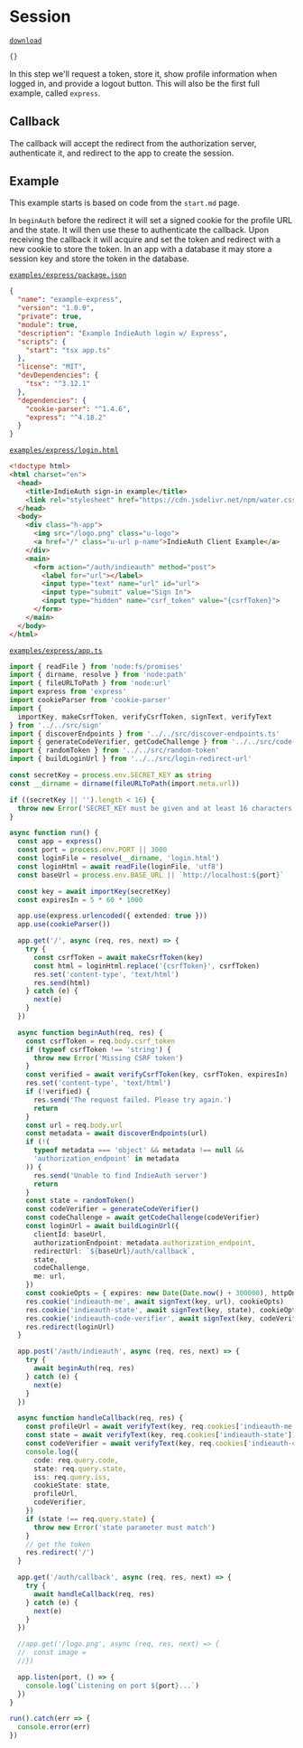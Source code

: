 # Session

[`download`](https://macchiato.dev/download)

```json
{}
```

In this step we'll request a token, store it, show profile information when logged in, and provide a logout button. This will also be the first full example, called `express`.

## Callback

The callback will accept the redirect from the authorization server, authenticate it, and redirect to the app to create the session.

## Example

This example starts is based on code from the `start.md` page.

In `beginAuth` before the redirect it will set a signed cookie for the profile URL and the state. It will then use these to authenticate the callback. Upon receiving the callback it will acquire and set the token and redirect with a new cookie to store the token. In an app with a database it may store a session key and store the token in the database.

[`examples/express/package.json`](https://macchiato.dev/code)

```json
{
  "name": "example-express",
  "version": "1.0.0",
  "private": true,
  "module": true,
  "description": "Example IndieAuth login w/ Express",
  "scripts": {
    "start": "tsx app.ts"
  },
  "license": "MIT",
  "devDependencies": {
    "tsx": "^3.12.1"
  },
  "dependencies": {
    "cookie-parser": "^1.4.6",
    "express": "^4.18.2"
  }
}
```

[`examples/express/login.html`](https://macchiato.dev/code)

```html
<!doctype html>
<html charset="en">
  <head>
    <title>IndieAuth sign-in example</title>
    <link rel="stylesheet" href="https://cdn.jsdelivr.net/npm/water.css@2/out/water.css">
  </head>
  <body>
    <div class="h-app">
      <img src="/logo.png" class="u-logo">
      <a href="/" class="u-url p-name">IndieAuth Client Example</a>
    </div>
    <main>
      <form action="/auth/indieauth" method="post">
        <label for="url"></label>
        <input type="text" name="url" id="url">
        <input type="submit" value="Sign In">
        <input type="hidden" name="csrf_token" value="{csrfToken}">
      </form>
    </main>
  </body>
</html>
```

[`examples/express/app.ts`](https://macchiato.dev/code)

```ts
import { readFile } from 'node:fs/promises'
import { dirname, resolve } from 'node:path'
import { fileURLToPath } from 'node:url'
import express from 'express'
import cookieParser from 'cookie-parser'
import {
  importKey, makeCsrfToken, verifyCsrfToken, signText, verifyText
} from '../../src/sign'
import { discoverEndpoints } from '../../src/discover-endpoints.ts'
import { generateCodeVerifier, getCodeChallenge } from '../../src/code-challenge'
import { randomToken } from '../../src/random-token'
import { buildLoginUrl } from '../../src/login-redirect-url'

const secretKey = process.env.SECRET_KEY as string
const __dirname = dirname(fileURLToPath(import.meta.url))

if ((secretKey || '').length < 16) {
  throw new Error('SECRET_KEY must be given and at least 16 characters long')
}

async function run() {
  const app = express()
  const port = process.env.PORT || 3000
  const loginFile = resolve(__dirname, 'login.html')
  const loginHtml = await readFile(loginFile, 'utf8')
  const baseUrl = process.env.BASE_URL || `http://localhost:${port}`

  const key = await importKey(secretKey)
  const expiresIn = 5 * 60 * 1000

  app.use(express.urlencoded({ extended: true }))
  app.use(cookieParser())

  app.get('/', async (req, res, next) => {
    try {
      const csrfToken = await makeCsrfToken(key)
      const html = loginHtml.replace('{csrfToken}', csrfToken)
      res.set('content-type', 'text/html')
      res.send(html)
    } catch (e) {
      next(e)
    }
  })

  async function beginAuth(req, res) {
    const csrfToken = req.body.csrf_token
    if (typeof csrfToken !== 'string') {
      throw new Error('Missing CSRF token')
    }
    const verified = await verifyCsrfToken(key, csrfToken, expiresIn)
    res.set('content-type', 'text/html')
    if (!verified) {
      res.send('The request failed. Please try again.')
      return
    }
    const url = req.body.url
    const metadata = await discoverEndpoints(url)
    if (!(
      typeof metadata === 'object' && metadata !== null &&
      'authorization_endpoint' in metadata
    )) {
      res.send('Unable to find IndieAuth server')
      return
    }
    const state = randomToken()
    const codeVerifier = generateCodeVerifier()
    const codeChallenge = await getCodeChallenge(codeVerifier)
    const loginUrl = await buildLoginUrl({
      clientId: baseUrl,
      authorizationEndpoint: metadata.authorization_endpoint,
      redirectUrl: `${baseUrl}/auth/callback`,
      state,
      codeChallenge,
      me: url,
    })
    const cookieOpts = { expires: new Date(Date.now() + 300000), httpOnly: true }
    res.cookie('indieauth-me', await signText(key, url), cookieOpts)
    res.cookie('indieauth-state', await signText(key, state), cookieOpts)
    res.cookie('indieauth-code-verifier', await signText(key, codeVerifier), cookieOpts)
    res.redirect(loginUrl)
  }

  app.post('/auth/indieauth', async (req, res, next) => {
    try {
      await beginAuth(req, res)
    } catch (e) {
      next(e)
    }
  })

  async function handleCallback(req, res) {
    const profileUrl = await verifyText(key, req.cookies['indieauth-me'])
    const state = await verifyText(key, req.cookies['indieauth-state'])
    const codeVerifier = await verifyText(key, req.cookies['indieauth-code-verifier'])
    console.log({
      code: req.query.code,
      state: req.query.state,
      iss: req.query.iss,
      cookieState: state,
      profileUrl,
      codeVerifier,
    })
    if (state !== req.query.state) {
      throw new Error('state parameter must match')
    }
    // get the token
    res.redirect('/')
  }

  app.get('/auth/callback', async (req, res, next) => {
    try {
      await handleCallback(req, res)
    } catch (e) {
      next(e)
    }
  })

  //app.get('/logo.png', async (req, res, next) => {
  //  const image = 
  //})

  app.listen(port, () => {
    console.log(`Listening on port ${port}...`)
  })
}

run().catch(err => {
  console.error(err)
})
```